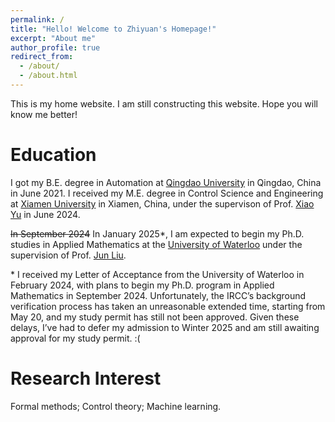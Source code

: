 ```yaml
---
permalink: /
title: "Hello! Welcome to Zhiyuan's Homepage!"
excerpt: "About me"
author_profile: true
redirect_from: 
  - /about/
  - /about.html
---
```


This is my home website. I am still constructing this website. Hope you will know me better! 

Education
======
I got my B.E. degree in Automation at [Qingdao University](https://english.qdu.edu.cn/) in Qingdao, China in June 2021. 
I received my M.E. degree in Control Science and Engineering at [Xiamen University](https://en.xmu.edu.cn/main.htm) in Xiamen, China, under the supervison of Prof. [Xiao Yu](https://xiaoyu.xmu.edu.cn/) in June 2024.
<!-- I am expected to be a Ph.D. student at the University of Waterloo in September 2024 in Applied Mathematics program. -->
~~In September 2024~~ In January 2025\*, I am expected to begin my Ph.D. studies in Applied Mathematics at the [University of Waterloo](https://uwaterloo.ca/) under the supervision of Prof. [Jun Liu](https://uwaterloo.ca/applied-mathematics/people-profiles/jun-liu).


\* I received my Letter of Acceptance from the University of Waterloo in February 2024, with plans to begin my Ph.D. program in Applied Mathematics in September 2024. Unfortunately, the IRCC’s background verification process has taken an unreasonable extended time, starting from May 20, and my study permit has still not been approved. Given these delays, I’ve had to defer my admission to Winter 2025 and am still awaiting approval for my study permit. :(





Research Interest
======
Formal methods; Control theory; Machine learning.

